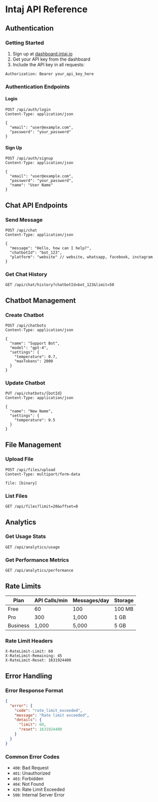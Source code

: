 # Intaj API Reference

## Authentication

### Getting Started
1. Sign up at [dashboard.intaj.io](https://dashboard.intaj.io)
2. Get your API key from the dashboard
3. Include the API key in all requests:
```http
Authorization: Bearer your_api_key_here
```

### Authentication Endpoints

#### Login
```http
POST /api/auth/login
Content-Type: application/json

{
  "email": "user@example.com",
  "password": "your_password"
}
```

#### Sign Up
```http
POST /api/auth/signup
Content-Type: application/json

{
  "email": "user@example.com",
  "password": "your_password",
  "name": "User Name"
}
```

## Chat API Endpoints

### Send Message
```http
POST /api/chat
Content-Type: application/json

{
  "message": "Hello, how can I help?",
  "chatbotId": "bot_123",
  "platform": "website" // website, whatsapp, facebook, instagram
}
```

### Get Chat History
```http
GET /api/chat/history?chatbotId=bot_123&limit=50
```

## Chatbot Management

### Create Chatbot
```http
POST /api/chatbots
Content-Type: application/json

{
  "name": "Support Bot",
  "model": "gpt-4",
  "settings": {
    "temperature": 0.7,
    "maxTokens": 2000
  }
}
```

### Update Chatbot
```http
PUT /api/chatbots/{botId}
Content-Type: application/json

{
  "name": "New Name",
  "settings": {
    "temperature": 0.5
  }
}
```

## File Management

### Upload File
```http
POST /api/files/upload
Content-Type: multipart/form-data

file: [binary]
```

### List Files
```http
GET /api/files?limit=20&offset=0
```

## Analytics

### Get Usage Stats
```http
GET /api/analytics/usage
```

### Get Performance Metrics
```http
GET /api/analytics/performance
```

## Rate Limits

| Plan     | API Calls/min | Messages/day | Storage |
|----------|---------------|--------------|---------|
| Free     | 60           | 100          | 100 MB  |
| Pro      | 300          | 1,000        | 1 GB    |
| Business | 1,000        | 5,000        | 5 GB    |

### Rate Limit Headers
```http
X-RateLimit-Limit: 60
X-RateLimit-Remaining: 45
X-RateLimit-Reset: 1631924400
```

## Error Handling

### Error Response Format
```json
{
  "error": {
    "code": "rate_limit_exceeded",
    "message": "Rate limit exceeded",
    "details": {
      "limit": 60,
      "reset": 1631924400
    }
  }
}
```

### Common Error Codes
- `400`: Bad Request
- `401`: Unauthorized
- `403`: Forbidden
- `404`: Not Found
- `429`: Rate Limit Exceeded
- `500`: Internal Server Error
